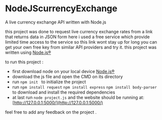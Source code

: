 # NodeJScurrencyExchange
A live currency exchange API written with Node.js 

this project was done to request live currency exchange rates from a link that returns data in JSON form 
here i used a free service which provide limited time access to the service so this link wont stay up for long 
you can get your own free key from similar API providers and try it.
this project was written using [Node.js®](https://nodejs.org/en/)

to run this project : 
+ first download node on your local device [Node.js®](https://nodejs.org/en/)
+ download the js file and open the CMD on its directory 
+ run ```npm init ``` to initialize the project 
+ run ``` npm install request ``` ``` npm install express ``` ``` npm install body-parser ``` to download and install the required dependencies
+ at last run ``` node project.js ``` and the website should be running at: [http://127.0.0.1:5000/](http://127.0.0.1:5000/)

feel free to add any feedback on the project . 
